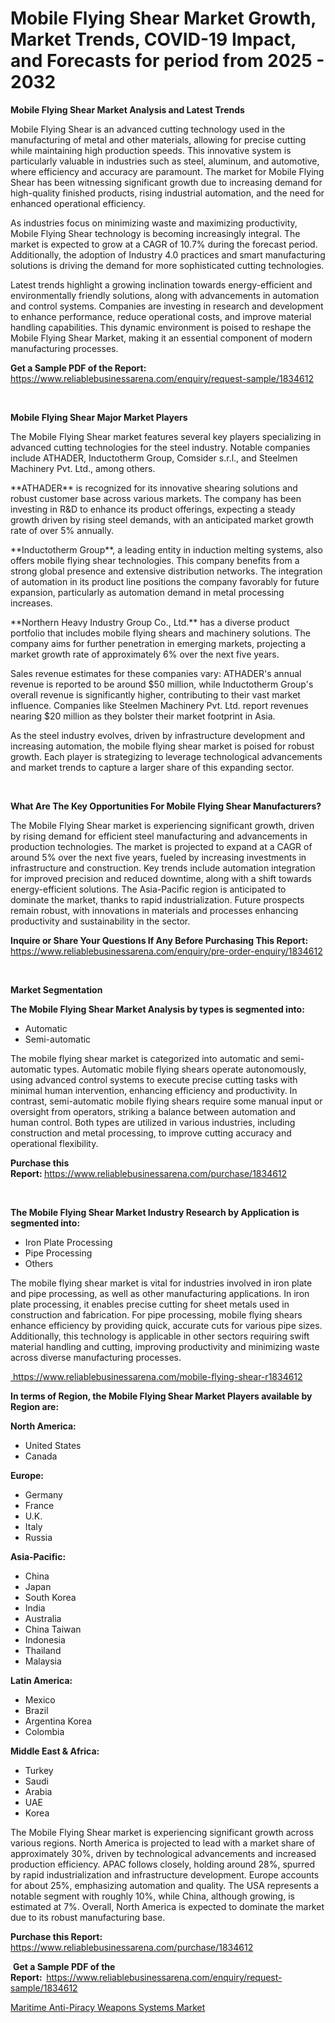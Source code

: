 <p><h1>Mobile Flying Shear Market Growth, Market Trends, COVID-19 Impact, and Forecasts for period from 2025 - 2032</h1></p><p><strong>Mobile Flying Shear Market Analysis and Latest Trends</strong></p>
<p><p>Mobile Flying Shear is an advanced cutting technology used in the manufacturing of metal and other materials, allowing for precise cutting while maintaining high production speeds. This innovative system is particularly valuable in industries such as steel, aluminum, and automotive, where efficiency and accuracy are paramount. The market for Mobile Flying Shear has been witnessing significant growth due to increasing demand for high-quality finished products, rising industrial automation, and the need for enhanced operational efficiency.</p><p>As industries focus on minimizing waste and maximizing productivity, Mobile Flying Shear technology is becoming increasingly integral. The market is expected to grow at a CAGR of 10.7% during the forecast period. Additionally, the adoption of Industry 4.0 practices and smart manufacturing solutions is driving the demand for more sophisticated cutting technologies. </p><p>Latest trends highlight a growing inclination towards energy-efficient and environmentally friendly solutions, along with advancements in automation and control systems. Companies are investing in research and development to enhance performance, reduce operational costs, and improve material handling capabilities. This dynamic environment is poised to reshape the Mobile Flying Shear Market, making it an essential component of modern manufacturing processes.</p></p>
<p><strong>Get a Sample PDF of the Report:&nbsp;</strong> <a href="https://www.reliablebusinessarena.com/enquiry/request-sample/1834612?utm_campaign=3062&utm_medium=2&utm_source=Github&utm_content=ia&utm_term=12042025&utm_id=mobile-flying-shear">https://www.reliablebusinessarena.com/enquiry/request-sample/1834612</a></p>
<p>&nbsp;</p>
<p><strong>Mobile Flying Shear Major Market Players</strong></p>
<p><p>The Mobile Flying Shear market features several key players specializing in advanced cutting technologies for the steel industry. Notable companies include ATHADER, Inductotherm Group, Comsider s.r.l., and Steelmen Machinery Pvt. Ltd., among others.</p><p>**ATHADER** is recognized for its innovative shearing solutions and robust customer base across various markets. The company has been investing in R&D to enhance its product offerings, expecting a steady growth driven by rising steel demands, with an anticipated market growth rate of over 5% annually.</p><p>**Inductotherm Group**, a leading entity in induction melting systems, also offers mobile flying shear technologies. This company benefits from a strong global presence and extensive distribution networks. The integration of automation in its product line positions the company favorably for future expansion, particularly as automation demand in metal processing increases.</p><p>**Northern Heavy Industry Group Co., Ltd.** has a diverse product portfolio that includes mobile flying shears and machinery solutions. The company aims for further penetration in emerging markets, projecting a market growth rate of approximately 6% over the next five years.</p><p>Sales revenue estimates for these companies vary: ATHADER's annual revenue is reported to be around $50 million, while Inductotherm Group's overall revenue is significantly higher, contributing to their vast market influence. Companies like Steelmen Machinery Pvt. Ltd. report revenues nearing $20 million as they bolster their market footprint in Asia.</p><p>As the steel industry evolves, driven by infrastructure development and increasing automation, the mobile flying shear market is poised for robust growth. Each player is strategizing to leverage technological advancements and market trends to capture a larger share of this expanding sector.</p></p>
<p>&nbsp;</p>
<p><strong>What Are The Key Opportunities For Mobile Flying Shear Manufacturers?</strong></p>
<p><p>The Mobile Flying Shear market is experiencing significant growth, driven by rising demand for efficient steel manufacturing and advancements in production technologies. The market is projected to expand at a CAGR of around 5% over the next five years, fueled by increasing investments in infrastructure and construction. Key trends include automation integration for improved precision and reduced downtime, along with a shift towards energy-efficient solutions. The Asia-Pacific region is anticipated to dominate the market, thanks to rapid industrialization. Future prospects remain robust, with innovations in materials and processes enhancing productivity and sustainability in the sector.</p></p>
<p><strong>Inquire or Share Your Questions If Any Before Purchasing This Report:</strong> <a href="https://www.reliablebusinessarena.com/enquiry/pre-order-enquiry/1834612?utm_campaign=3062&utm_medium=2&utm_source=Github&utm_content=ia&utm_term=12042025&utm_id=mobile-flying-shear">https://www.reliablebusinessarena.com/enquiry/pre-order-enquiry/1834612</a></p>
<p>&nbsp;</p>
<p><strong>Market Segmentation</strong></p>
<p><strong>The Mobile Flying Shear Market Analysis by types is segmented into:</strong></p>
<p><ul><li>Automatic</li><li>Semi-automatic</li></ul></p>
<p><p>The mobile flying shear market is categorized into automatic and semi-automatic types. Automatic mobile flying shears operate autonomously, using advanced control systems to execute precise cutting tasks with minimal human intervention, enhancing efficiency and productivity. In contrast, semi-automatic mobile flying shears require some manual input or oversight from operators, striking a balance between automation and human control. Both types are utilized in various industries, including construction and metal processing, to improve cutting accuracy and operational flexibility.</p></p>
<p><strong>Purchase this Report:&nbsp;</strong><a href="https://www.reliablebusinessarena.com/purchase/1834612?utm_campaign=3062&utm_medium=2&utm_source=Github&utm_content=ia&utm_term=12042025&utm_id=mobile-flying-shear">https://www.reliablebusinessarena.com/purchase/1834612</a></p>
<p>&nbsp;</p>
<p><strong>The Mobile Flying Shear Market Industry Research by Application is segmented into:</strong></p>
<p><ul><li>Iron Plate Processing</li><li>Pipe Processing</li><li>Others</li></ul></p>
<p><p>The mobile flying shear market is vital for industries involved in iron plate and pipe processing, as well as other manufacturing applications. In iron plate processing, it enables precise cutting for sheet metals used in construction and fabrication. For pipe processing, mobile flying shears enhance efficiency by providing quick, accurate cuts for various pipe sizes. Additionally, this technology is applicable in other sectors requiring swift material handling and cutting, improving productivity and minimizing waste across diverse manufacturing processes.</p></p>
<p><a href="https://www.reliablebusinessarena.com/mobile-flying-shear-r1834612?utm_campaign=3062&utm_medium=2&utm_source=Github&utm_content=ia&utm_term=12042025&utm_id=mobile-flying-shear">&nbsp;https://www.reliablebusinessarena.com/mobile-flying-shear-r1834612</a></p>
<p><strong>In terms of Region, the Mobile Flying Shear Market Players available by Region are:</strong></p>
<p>
    <p> <strong> North America: </strong>
        <ul>
            <li>United States</li>
            <li>Canada</li>
        </ul>
        </p> 
    <p> <strong> Europe: </strong>
        <ul>
            <li>Germany</li>
            <li>France</li>
            <li>U.K.</li>
            <li>Italy</li>
            <li>Russia</li>
        </ul>
        </p> 
    <p> <strong> Asia-Pacific: </strong>
        <ul>
            <li>China</li>
            <li>Japan</li>
            <li>South Korea</li>
            <li>India</li>
            <li>Australia</li>
            <li>China Taiwan</li>
            <li>Indonesia</li>
            <li>Thailand</li>
            <li>Malaysia</li>
        </ul>
        </p> 
    <p> <strong> Latin America: </strong>
        <ul>
            <li>Mexico</li>
            <li>Brazil</li>
            <li>Argentina Korea</li>
            <li>Colombia</li>
        </ul>
        </p> 
    <p> <strong> Middle East & Africa: </strong>
        <ul>
            <li>Turkey</li>
            <li>Saudi</li>
            <li>Arabia</li>
            <li>UAE</li>
            <li>Korea</li>
        </ul>
    </p>
    </p>
<p><p>The Mobile Flying Shear market is experiencing significant growth across various regions. North America is projected to lead with a market share of approximately 30%, driven by technological advancements and increased production efficiency. APAC follows closely, holding around 28%, spurred by rapid industrialization and infrastructure development. Europe accounts for about 25%, emphasizing automation and quality. The USA represents a notable segment with roughly 10%, while China, although growing, is estimated at 7%. Overall, North America is expected to dominate the market due to its robust manufacturing base.</p></p>
<p><strong>Purchase this Report: </strong><a href="https://www.reliablebusinessarena.com/purchase/1834612?utm_campaign=3062&utm_medium=2&utm_source=Github&utm_content=ia&utm_term=12042025&utm_id=mobile-flying-shear">https://www.reliablebusinessarena.com/purchase/1834612</a></p>
<p>&nbsp;<strong>Get a Sample PDF of the Report:&nbsp;&nbsp;</strong><a href="https://www.reliablebusinessarena.com/enquiry/request-sample/1834612?utm_campaign=3062&utm_medium=2&utm_source=Github&utm_content=ia&utm_term=12042025&utm_id=mobile-flying-shear">https://www.reliablebusinessarena.com/enquiry/request-sample/1834612</a></p>
<p><strong></strong></p>
<p><p><a href="https://github.com/lazloklitz2e/Market-Research-Report-List-1/blob/main/maritime-anti-piracy-weapons-systems-market.md?utm_campaign=3062&utm_medium=2&utm_source=Github&utm_content=ia&utm_term=12042025&utm_id=mobile-flying-shear">Maritime Anti-Piracy Weapons Systems Market</a></p></p>